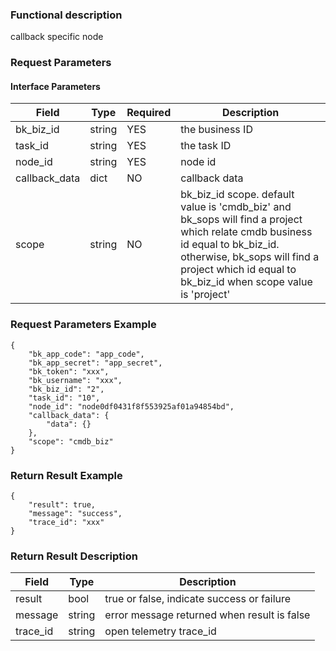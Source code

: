 ### Functional description

callback specific node

### Request Parameters

#### Interface Parameters

| Field          |  Type       | Required   |  Description             |
| ------------ | ------------ | ------ | ---------------- |
|   bk_biz_id    |   string     |   YES   |  the business ID |
|   task_id     |   string   |   YES   |  the task ID     |
|   node_id        | string     | YES         | node id                        |
|   callback_data        | dict     | NO         | callback data          |           |
| scope | string | NO | bk_biz_id scope. default value is 'cmdb_biz' and bk_sops will find a project which relate cmdb business id equal to bk_biz_id. otherwise, bk_sops will find a project which id equal to bk_biz_id when scope value is 'project'|

### Request Parameters Example

```
{
    "bk_app_code": "app_code",
    "bk_app_secret": "app_secret",
    "bk_token": "xxx",
    "bk_username": "xxx",
    "bk_biz_id": "2",
    "task_id": "10",
    "node_id": "node0df0431f8f553925af01a94854bd",
    "callback_data": {
        "data": {}
    },
    "scope": "cmdb_biz"
}
```

### Return Result Example

```
{
    "result": true,
    "message": "success",
    "trace_id": "xxx"
}
```

### Return Result Description

| Field      | Type      | Description      |
| ------------  | ---------- | ------------------------------ |
|  result   |    bool    |      true or false, indicate success or failure   |
|  message  |    string  |      error message returned when result is false  |
|  trace_id     |    string  | open telemetry trace_id       |
